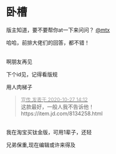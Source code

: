 # 卧槽


版主知道，要不要帮你at一下来问问？ <a href="https://www.hostloc.com/home.php?mod=space&amp;uid=19765" target="_blank">@mtx</a> 

哈哈，前排大佬们的回答，都不错！<br />
<br />
<img src="static/image/smiley/default/lol.gif" smilieid="12" border="0" alt="" /><img src="static/image/smiley/default/lol.gif" smilieid="12" border="0" alt="" /><img src="static/image/smiley/default/lol.gif" smilieid="12" border="0" alt="" />

啊朋友再见

下个id见，记得看版规<img src="static/image/smiley/default/lol.gif" smilieid="12" border="0" alt="" />

用人肉梯子

<div class="quote"><blockquote><font size="2"><a href="https://www.hostloc.com/forum.php?mod=redirect&amp;goto=findpost&amp;pid=9359021&amp;ptid=758969" target="_blank"><font color="#999999">宣传 发表于 2020-10-27 14:12</font></a></font><br />
这款最好，一般人我不告诉他！<br />
https://item.jd.com/8134258.html</blockquote></div><br />
我在淘宝买钛金版，可用1辈子，还轻

<img id="aimg_NA6s2" onclick="zoom(this, this.src, 0, 0, 0)" class="zoom" src="https://i.loli.net/2020/10/27/JmtkGAOvw5NTFH2.jpg" onmouseover="img_onmouseoverfunc(this)" onload="thumbImg(this)" border="0" alt="" />

兄弟保重,现在编辑或许来得及
